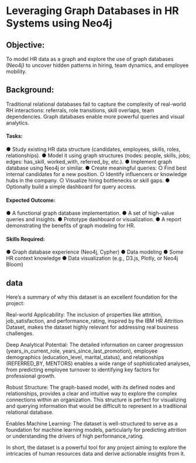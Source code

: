 # Leveraging Graph Databases in HR Systems using Neo4j


## Objective: 
To model HR data as a graph and explore the use of graph databases (Neo4j) to uncover hidden patterns in hiring, team dynamics, and employee mobility. 


## Background: 
Traditional relational databases fail to capture the complexity of real-world RH interactions: 
referrals, role transitions, skill overlaps, team dependencies. Graph databases enable more powerful queries and visual analytics. 


#### Tasks: 
● Study existing HR data structure (candidates, employees, skills, roles, relationships). 
● Model it using graph structures (nodes: people, skills, jobs; edges: has_skill, worked_with, referred_by, etc.). 
● Implement graph database using Neo4j or similar. 
● Create meaningful queries: 
      ○ Find best internal candidates for a new position. 
      ○ Identify influencers or knowledge hubs in the company. 
      ○ Visualize hiring bottlenecks or skill gaps. 
● Optionally build a simple dashboard for query access. 


#### Expected Outcome: 
● A functional graph database implementation. 
● A set of high-value queries and insights. 
● Prototype dashboard or visualization. 
● A report demonstrating the benefits of graph modeling for HR. 



#### Skills Required: 
● Graph database experience (Neo4j, Cypher) 
● Data modeling 
● Some HR context knowledge 
● Data visualization (e.g., D3.js, Plotly, or Neo4j Bloom)





## data
Here’s a summary of why this dataset is an excellent foundation for the project:

Real-world Applicability:
The inclusion of properties like attrition, job_satisfaction, and performance_rating, inspired by the IBM HR Attrition Dataset, makes the dataset highly relevant for addressing real business challenges.

Deep Analytical Potential:
The detailed information on career progression (years_in_current_role, years_since_last_promotion), employee demographics (education_level, marital_status), and relationships (REFERRED_BY, MENTORS) enables a wide range of sophisticated analyses, from predicting employee turnover to identifying key factors for professional growth.

Robust Structure:
The graph-based model, with its defined nodes and relationships, provides a clear and intuitive way to explore the complex connections within an organization. This structure is perfect for visualizing and querying information that would be difficult to represent in a traditional relational database.

Enables Machine Learning: 
The dataset is well-structured to serve as a foundation for machine learning models, particularly for predicting attrition or understanding the drivers of high performance_rating.

In short, the dataset is a powerful tool for any project aiming to explore the intricacies of human resources data and derive actionable insights from it.
